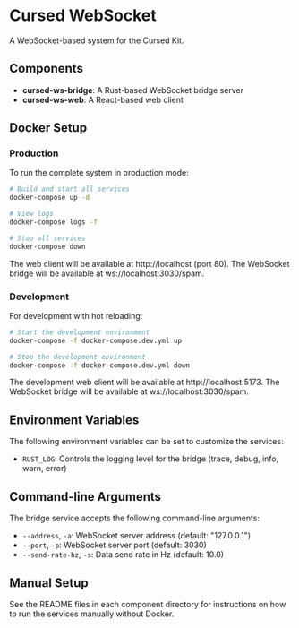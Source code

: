 # Cursed WebSocket

A WebSocket-based system for the Cursed Kit.

## Components

- **cursed-ws-bridge**: A Rust-based WebSocket bridge server
- **cursed-ws-web**: A React-based web client

## Docker Setup

### Production

To run the complete system in production mode:

```bash
# Build and start all services
docker-compose up -d

# View logs
docker-compose logs -f

# Stop all services
docker-compose down
```

The web client will be available at http://localhost (port 80).
The WebSocket bridge will be available at ws://localhost:3030/spam.

### Development

For development with hot reloading:

```bash
# Start the development environment
docker-compose -f docker-compose.dev.yml up

# Stop the development environment
docker-compose -f docker-compose.dev.yml down
```

The development web client will be available at http://localhost:5173.
The WebSocket bridge will be available at ws://localhost:3030/spam.

## Environment Variables

The following environment variables can be set to customize the services:

- `RUST_LOG`: Controls the logging level for the bridge (trace, debug, info, warn, error)

## Command-line Arguments

The bridge service accepts the following command-line arguments:

- `--address`, `-a`: WebSocket server address (default: "127.0.0.1")
- `--port`, `-p`: WebSocket server port (default: 3030)
- `--send-rate-hz`, `-s`: Data send rate in Hz (default: 10.0)

## Manual Setup

See the README files in each component directory for instructions on how to run the services manually without Docker. 